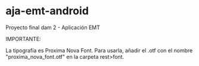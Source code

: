 # aja-emt-android
Proyecto final dam 2 - Aplicación EMT

IMPORTANTE:

La tipografía es Proxima Nova Font.
Para usarla, añadir el .otf con el nombre "proxima_nova_font.otf" en la carpeta rest>font.
